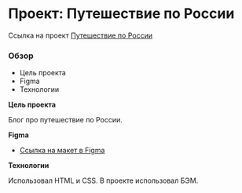 # Проект: Путешествие по России

Ссылка на проект [Путешествие по России](https://alexeynewdeveloper.github.io/gh-pages-russian-travel/index.html)

### Обзор

- Цель проекта
- Figma
- Технологии

**Цель проекта**

Блог про путешествие по России.

**Figma**

- [Ссылка на макет в Figma](https://www.figma.com/file/5S2WSbEFL6awjVWJ0NWL8Q/Sprint-3_-Russia-_-desktop-mobile?node-id=28503%3A0)

**Технологии**

Использовал HTML и CSS. 
В проекте использовал БЭМ.

